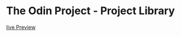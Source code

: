 # The Odin Project - Project Library
<a href="https://ilyaeru.github.io/TOP-Project-Library/">live Preview</a>

